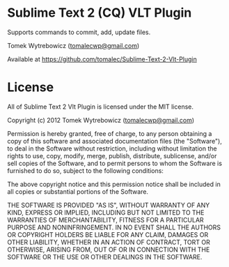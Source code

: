 # Sublime Text 2 (CQ) VLT Plugin

Supports commands to commit, add, update files.


Tomek Wytrebowicz (tomalecwp@gmail.com)

Available at https://github.com/tomalec/Sublime-Text-2-Vlt-Plugin


# License

All of Sublime Text 2 Vlt Plugin is licensed under the MIT license.

Copyright (c) 2012 Tomek Wytrebowicz (tomalecwp@gmail.com)

Permission is hereby granted, free of charge, to any person obtaining a copy of this software and associated documentation files (the "Software"), to deal in the Software without restriction, including without limitation the rights to use, copy, modify, merge, publish, distribute, sublicense, and/or sell copies of the Software, and to permit persons to whom the Software is furnished to do so, subject to the following conditions:

The above copyright notice and this permission notice shall be included in all copies or substantial portions of the Software.

THE SOFTWARE IS PROVIDED "AS IS", WITHOUT WARRANTY OF ANY KIND, EXPRESS OR IMPLIED, INCLUDING BUT NOT LIMITED TO THE WARRANTIES OF MERCHANTABILITY, FITNESS FOR A PARTICULAR PURPOSE AND NONINFRINGEMENT. IN NO EVENT SHALL THE AUTHORS OR COPYRIGHT HOLDERS BE LIABLE FOR ANY CLAIM, DAMAGES OR OTHER LIABILITY, WHETHER IN AN ACTION OF CONTRACT, TORT OR OTHERWISE, ARISING FROM, OUT OF OR IN CONNECTION WITH THE SOFTWARE OR THE USE OR OTHER DEALINGS IN THE SOFTWARE.